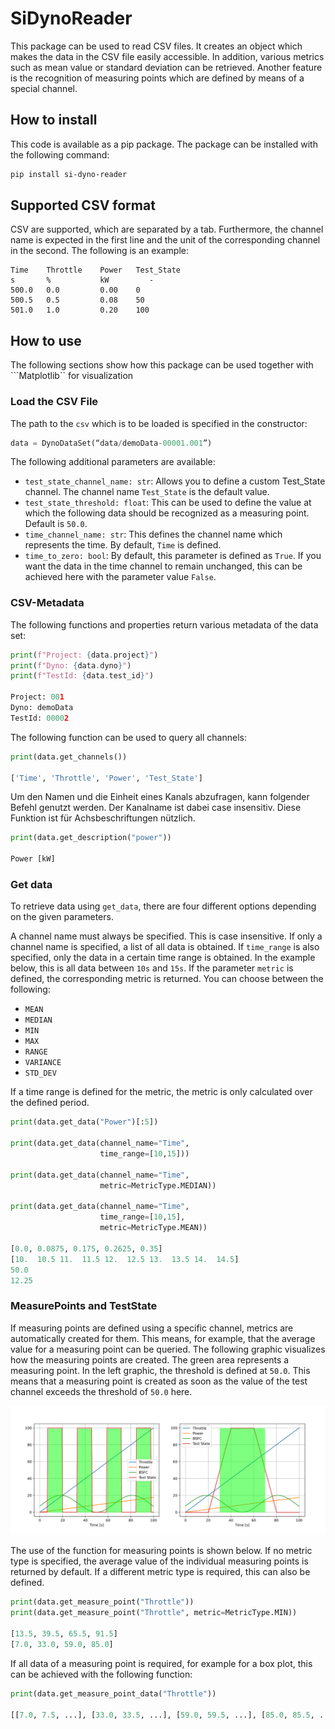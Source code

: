 # SiDynoReader

This package can be used to read CSV files. It creates an object which makes the data in the CSV file easily accessible. In addition, various metrics such as mean value or standard deviation can be retrieved. Another feature is the recognition of measuring points which are defined by means of a special channel.

## How to install
This code is available as a pip package. The package can be installed with the following command:
```bash
pip install si-dyno-reader
```

## Supported CSV format
CSV are supported, which are separated by a tab. Furthermore, the channel name is expected in the first line and the unit of the corresponding channel in the second. The following is an example:

```csv
Time	Throttle	Power	Test_State
s	    %	        kW	       -
500.0	0.0         0.00    0
500.5	0.5	        0.08    50
501.0	1.0	        0.20	100
```

## How to use

The following sections show how this package can be used together with ```Matplotlib`` for visualization

### Load the CSV File

The path to the ```csv``` which is to be loaded is specified in the constructor:

```python
data = DynoDataSet(“data/demoData-00001.001”)
```

The following additional parameters are available:
- ```test_state_channel_name: str```: Allows you to define a custom Test_State channel. The channel name ```Test_State``` is the default value.
- ```test_state_threshold: float```: This can be used to define the value at which the following data should be recognized as a measuring point. Default is ```50.0```.
- ```time_channel_name: str```: This defines the channel name which represents the time. By default, ```Time``` is defined.
- ```time_to_zero: bool```: By default, this parameter is defined as ```True```. If you want the data in the time channel to remain unchanged, this can be achieved here with the parameter value ```False```.

### CSV-Metadata
The following functions and properties return various metadata of the data set:

```python
print(f"Project: {data.project}")
print(f"Dyno: {data.dyno}")
print(f"TestId: {data.test_id}")

Project: 001
Dyno: demoData
TestId: 00002
```

The following function can be used to query all channels:
```python
print(data.get_channels())

['Time', 'Throttle', 'Power', 'Test_State']
```

Um den Namen und die Einheit eines Kanals abzufragen, kann folgender Befehl genutzt werden. Der Kanalname ist dabei case insensitiv. Diese Funktion ist für Achsbeschriftungen nützlich.
```python
print(data.get_description("power"))

Power [kW]
```

### Get data
To retrieve data using ```get_data```, there are four different options depending on the given parameters.

A channel name must always be specified. This is case insensitive. If only a channel name is specified, a list of all data is obtained. If ```time_range``` is also specified, only the data in a certain time range is obtained. In the example below, this is all data between ```10s``` and ```15s```.
If the parameter ```metric``` is defined, the corresponding metric is returned. You can choose between the following:
- ```MEAN```
- ```MEDIAN```
- ```MIN```
- ```MAX```
- ```RANGE```
- ```VARIANCE```
- ```STD_DEV```

If a time range is defined for the metric, the metric is only calculated over the defined period.

```python
print(data.get_data("Power")[:5])

print(data.get_data(channel_name="Time",
                    time_range=[10,15]))

print(data.get_data(channel_name="Time",
                    metric=MetricType.MEDIAN))

print(data.get_data(channel_name="Time",
                    time_range=[10,15],
                    metric=MetricType.MEAN))

[0.0, 0.0875, 0.175, 0.2625, 0.35]
[10.  10.5 11.  11.5 12.  12.5 13.  13.5 14.  14.5]
50.0
12.25
```

### MeasurePoints and TestState
If measuring points are defined using a specific channel, metrics are automatically created for them. This means, for example, that the average value for a measuring point can be queried. The following graphic visualizes how the measuring points are created. The green area represents a measuring point. In the left graphic, the threshold is defined at ```50.0```. This means that a measuring point is created as soon as the value of the test channel exceeds the threshold of ```50.0``` here.

![TestState](https://raw.githubusercontent.com/lukzimmermann/SiDynoReader/refs/heads/main/doc/img/test_state.png)

The use of the function for measuring points is shown below. If no metric type is specified, the average value of the individual measuring points is returned by default. If a different metric type is required, this can also be defined. 
```Python
print(data.get_measure_point("Throttle"))
print(data.get_measure_point("Throttle", metric=MetricType.MIN))

[13.5, 39.5, 65.5, 91.5]
[7.0, 33.0, 59.0, 85.0]
```

If all data of a measuring point is required, for example for a box plot, this can be achieved with the following function:
```Python
print(data.get_measure_point_data("Throttle"))

[[7.0, 7.5, ...], [33.0, 33.5, ...], [59.0, 59.5, ...], [85.0, 85.5, ...]]
```


